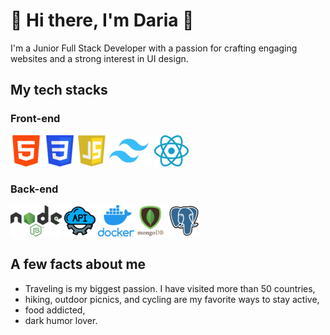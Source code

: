 # 🚀 Hi there, I'm Daria 👋

I'm a Junior Full Stack Developer with a passion for crafting engaging websites
and a strong interest in UI design.

## My tech stacks

### Front-end

![html](./img/html.png) ![css](./img/css.png) ![js](./img/js.png)
![tailwind](./img/tailwind.png) ![react](./img/react.png)

### Back-end

![node](./img/node.png) ![api](./img/api.png) ![docker](./img/docker.png)
![mongoDb](./img/mongoDB.png) ![postgresql](./img/postgreSQL.png)

## A few facts about me

- Traveling is my biggest passion. I have visited more than 50 countries,
- hiking, outdoor picnics, and cycling are my favorite ways to stay active,
- food addicted,
- dark humor lover.
